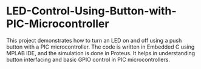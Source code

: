 # LED-Control-Using-Button-with-PIC-Microcontroller
This project demonstrates how to turn an LED on and off using a push button with a PIC microcontroller. The code is written in Embedded C using MPLAB IDE, and the simulation is done in Proteus. It helps in understanding button interfacing and basic GPIO control in PIC microcontrollers.
